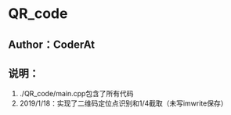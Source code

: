 # QR_code
## Author：CoderAt
## 说明：
1. ./QR_code/main.cpp包含了所有代码
2. 2019/1/18：实现了二维码定位点识别和1/4截取（未写imwrite保存）
